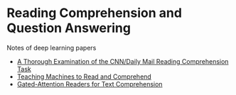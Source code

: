 # Reading Comprehension and Question Answering
Notes of deep learning papers

* [A Thorough Examination of the CNN/Daily Mail Reading Comprehension Task](https://arxiv.org/abs/1606.02858)
* [Teaching Machines to Read and Comprehend](https://arxiv.org/pdf/1506.03340.pdf)
* [Gated-Attention Readers for Text Comprehension](https://arxiv.org/abs/1606.01549)

